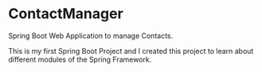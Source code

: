 # ContactManager

Spring Boot Web Application to manage Contacts.

This is my first Spring Boot Project and I created this project to learn about different modules of the Spring Framework.
